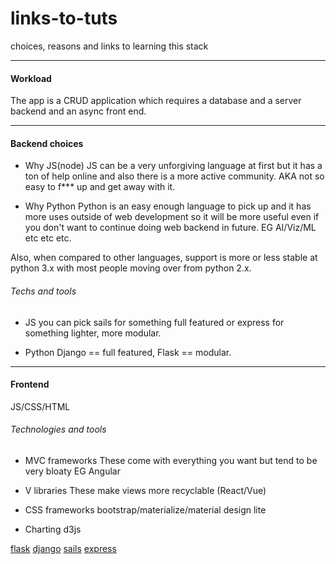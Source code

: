 # links-to-tuts
choices, reasons and links to learning this stack

---

#### Workload 
The app is a CRUD application which requires a database and a server backend and an async front end.

---
#### Backend choices

* Why JS(node)
JS can be a very unforgiving language at first but it has a ton of help online and also there is a more active community. AKA not so easy to f*** up and get away with it. 

* Why Python
Python is an easy enough language to pick up and it has more uses outside of web development so it will be more useful even if you don't want to continue doing web backend in future. EG AI/Viz/ML etc etc etc.

Also, when compared to other languages, support is more or less stable at python 3.x with most people moving over from python 2.x. 

###### Techs and tools
* JS
you can pick sails for something full featured or express for something lighter, more modular.

* Python
Django == full featured, Flask == modular.

---

#### Frontend 
JS/CSS/HTML

###### Technologies and tools
* MVC frameworks
These come with everything you want but tend to be very bloaty
EG Angular

* V libraries
These make views more recyclable (React/Vue)

* CSS frameworks
bootstrap/materialize/material design lite

* Charting
d3js

[flask](https://blog.miguelgrinberg.com/post/the-flask-mega-tutorial-part-i-hello-world)
[django](https://tutorial.djangogirls.org/en/)
[sails](https://scotch.io/tutorials/build-a-sailsjs-app-from-api-to-authentication)
[express](https://developer.mozilla.org/en-US/docs/Learn/Server-side/Express_Nodejs)
 

